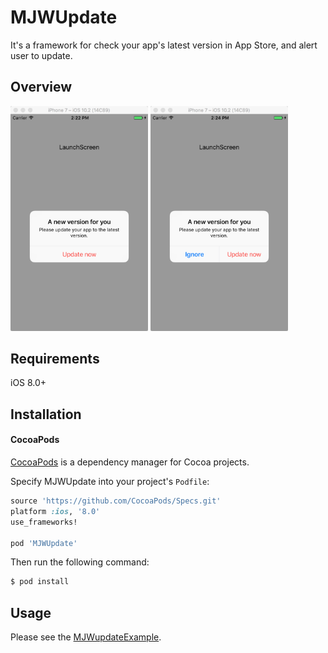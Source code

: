 # MJWUpdate
It's a framework for check your app's latest version in App Store, and alert user to update.

## Overview
<img src="Examples/Media/updateNow.png" width="220"/>
<img src="Examples/Media/ignoreUpdate.png" width="220"/>

## Requirements
iOS 8.0+

## Installation

#### CocoaPods
[CocoaPods](https://cocoapods.org/) is a dependency manager for Cocoa projects.

Specify MJWUpdate into your project's `Podfile`:

```ruby
source 'https://github.com/CocoaPods/Specs.git'
platform :ios, '8.0'
use_frameworks!

pod 'MJWUpdate'
```

Then run the following command:

```bash
$ pod install
```

## Usage

Please see the [MJWupdateExample](./Examples/MJWUpdateExample).
